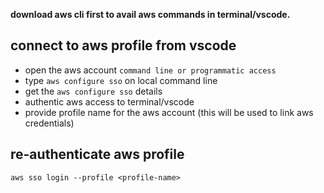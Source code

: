 **download aws cli first to avail aws commands in terminal/vscode.**

## connect to aws profile from vscode
- open the aws account `command line or programmatic access`
- type `aws configure sso` on local command line 
- get the `aws configure sso` details
- authentic aws access to terminal/vscode
- provide profile name for the aws account
    (this will be used to link aws credentials)

## re-authenticate aws profile
`aws sso login --profile <profile-name>`